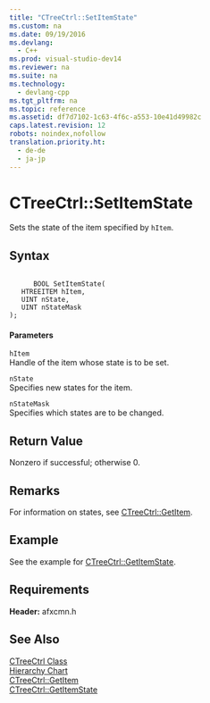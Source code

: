 ```yaml
---
title: "CTreeCtrl::SetItemState"
ms.custom: na
ms.date: 09/19/2016
ms.devlang: 
  - C++
ms.prod: visual-studio-dev14
ms.reviewer: na
ms.suite: na
ms.technology: 
  - devlang-cpp
ms.tgt_pltfrm: na
ms.topic: reference
ms.assetid: df7d7102-1c63-4f6c-a553-10e41d49982c
caps.latest.revision: 12
robots: noindex,nofollow
translation.priority.ht: 
  - de-de
  - ja-jp
---
```

# CTreeCtrl::SetItemState
Sets the state of the item specified by `hItem`.  
  
## Syntax  
  
```  
  
      BOOL SetItemState(  
   HTREEITEM hItem,  
   UINT nState,  
   UINT nStateMask   
);  
```  
  
#### Parameters  
 `hItem`  
 Handle of the item whose state is to be set.  
  
 `nState`  
 Specifies new states for the item.  
  
 `nStateMask`  
 Specifies which states are to be changed.  
  
## Return Value  
 Nonzero if successful; otherwise 0.  
  
## Remarks  
 For information on states, see [CTreeCtrl::GetItem](../vs140/CTreeCtrl--GetItem.md).  
  
## Example  
 See the example for [CTreeCtrl::GetItemState](../vs140/CTreeCtrl--GetItemState.md).  
  
## Requirements  
 **Header:** afxcmn.h  
  
## See Also  
 [CTreeCtrl Class](../vs140/CTreeCtrl-Class.md)   
 [Hierarchy Chart](../vs140/Hierarchy-Chart.md)   
 [CTreeCtrl::GetItem](../vs140/CTreeCtrl--GetItem.md)   
 [CTreeCtrl::GetItemState](../vs140/CTreeCtrl--GetItemState.md)